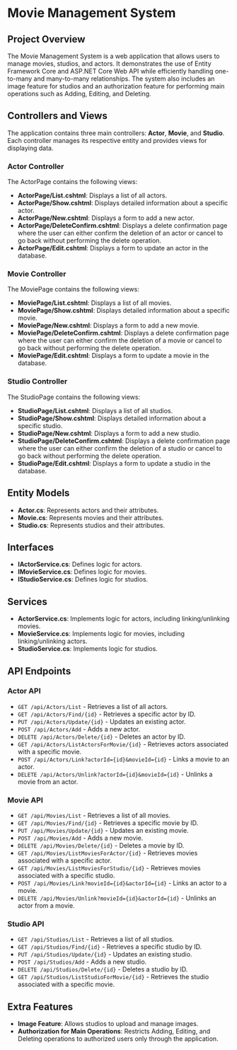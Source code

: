 # Movie Management System

## Project Overview
The Movie Management System is a web application that allows users to manage movies, studios, and actors. It demonstrates the use of Entity Framework Core and ASP.NET Core Web API while efficiently handling one-to-many and many-to-many relationships. The system also includes an image feature for studios and an authorization feature for performing main operations such as Adding, Editing, and Deleting.

## Controllers and Views
The application contains three main controllers: **Actor**, **Movie**, and **Studio**. Each controller manages its respective entity and provides views for displaying data.

### **Actor Controller**
The ActorPage contains the following views:

- **ActorPage/List.cshtml**: Displays a list of all actors.
- **ActorPage/Show.cshtml**: Displays detailed information about a specific actor.
- **ActorPage/New.cshtml**: Displays a form to add a new actor.
- **ActorPage/DeleteConfirm.cshtml**: Displays a delete confirmation page where the user can either confirm the deletion of an actor or cancel to go back without performing the delete operation.
- **ActorPage/Edit.cshtml**: Displays a form to update an actor in the database.

### **Movie Controller**
The MoviePage contains the following views:

- **MoviePage/List.cshtml**: Displays a list of all movies.
- **MoviePage/Show.cshtml**: Displays detailed information about a specific movie.
- **MoviePage/New.cshtml**: Displays a form to add a new movie.
- **MoviePage/DeleteConfirm.cshtml**: Displays a delete confirmation page where the user can either confirm the deletion of a movie or cancel to go back without performing the delete operation.
- **MoviePage/Edit.cshtml**: Displays a form to update a movie in the database.

### **Studio Controller**
The StudioPage contains the following views:

- **StudioPage/List.cshtml**: Displays a list of all studios.
- **StudioPage/Show.cshtml**: Displays detailed information about a specific studio.
- **StudioPage/New.cshtml**: Displays a form to add a new studio.
- **StudioPage/DeleteConfirm.cshtml**: Displays a delete confirmation page where the user can either confirm the deletion of a studio or cancel to go back without performing the delete operation.
- **StudioPage/Edit.cshtml**: Displays a form to update a studio in the database.

## Entity Models
- **Actor.cs**: Represents actors and their attributes.
- **Movie.cs**: Represents movies and their attributes.
- **Studio.cs**: Represents studios and their attributes.

## Interfaces
- **IActorService.cs**: Defines logic for actors.
- **IMovieService.cs**: Defines logic for movies.
- **IStudioService.cs**: Defines logic for studios.

## Services
- **ActorService.cs**: Implements logic for actors, including linking/unlinking movies.
- **MovieService.cs**: Implements logic for movies, including linking/unlinking actors.
- **StudioService.cs**: Implements logic for studios.

## API Endpoints

### **Actor API**
- `GET /api/Actors/List` - Retrieves a list of all actors.
- `GET /api/Actors/Find/{id}` - Retrieves a specific actor by ID.
- `PUT /api/Actors/Update/{id}` - Updates an existing actor.
- `POST /api/Actors/Add` - Adds a new actor.
- `DELETE /api/Actors/Delete/{id}` - Deletes an actor by ID.
- `GET /api/Actors/ListActorsForMovie/{id}` - Retrieves actors associated with a specific movie.
- `POST /api/Actors/Link?actorId={id}&movieId={id}` - Links a movie to an actor.
- `DELETE /api/Actors/Unlink?actorId={id}&movieId={id}` - Unlinks a movie from an actor.

### **Movie API**
- `GET /api/Movies/List` - Retrieves a list of all movies.
- `GET /api/Movies/Find/{id}` - Retrieves a specific movie by ID.
- `PUT /api/Movies/Update/{id}` - Updates an existing movie.
- `POST /api/Movies/Add` - Adds a new movie.
- `DELETE /api/Movies/Delete/{id}` - Deletes a movie by ID.
- `GET /api/Movies/ListMoviesForActor/{id}` - Retrieves movies associated with a specific actor.
- `GET /api/Movies/ListMoviesForStudio/{id}` - Retrieves movies associated with a specific studio.
- `POST /api/Movies/Link?movieId={id}&actorId={id}` - Links an actor to a movie.
- `DELETE /api/Movies/Unlink?movieId={id}&actorId={id}` - Unlinks an actor from a movie.

### **Studio API**
- `GET /api/Studios/List` - Retrieves a list of all studios.
- `GET /api/Studios/Find/{id}` - Retrieves a specific studio by ID.
- `PUT /api/Studios/Update/{id}` - Updates an existing studio.
- `POST /api/Studios/Add` - Adds a new studio.
- `DELETE /api/Studios/Delete/{id}` - Deletes a studio by ID.
- `GET /api/Studios/ListStudioForMovie/{id}` - Retrieves the studio associated with a specific movie.

## Extra Features
- **Image Feature**: Allows studios to upload and manage images.
- **Authorization for Main Operations**: Restricts Adding, Editing, and Deleting operations to authorized users only through the application.
